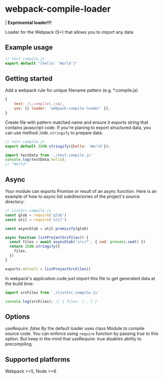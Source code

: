 webpack-compile-loader
==

| **Exprimental loader!!!**

Loader for the Webpack (5+) that allows you to import any data

Example usage
--

```js
// test.compile.js
export default "{hello: 'World'}"
```



Getting started
--

Add a webpack rule for unique filename pattern (e.g. *.compile.js)

```js
{
    test: /\.compile\.js$/,
    use: [{ loader: 'webpack-compile-loader' }],
}
```

Create file with pattern matched name and ensure it exports string that contains javascript code. If you're planing to export structured data, you can use method `JSON.stringify` to prepare data.

```js
// test.compile.js
export default JSON.stringify({hello: 'World'});
```

```js
import testData from './test.compile.js'
console.log(testData.hello);
// "World"
```

Async
--

Your module can exports Promise or result of an async function. Here is an example of how to async list subdirectories of the project's source directory:

```js
// listSrc.compile.js
const glob = require('glob')
const util = require('util')

const asyncGlob = util.promisify(glob)

async function listProjectSrcFiles() {
  const files = await asyncGlob('src/*', { cwd: process.cwd() })
  return JSON.stringify({
    files,
  })
}

exports.default = listProjectSrcFiles()
```

In webpack's application code just import this file to get generated data at the build time:

```js
import srcFiles from './listSrc.compile.js'

console.log(srcFiles); // { files: [...] }
```

Options
--

*useRequire: false* By the default loader uses class Module to compile source code. You can enforce using `require` function by passing _true_ to this option. But keep in the mind that useRequire: true disables ability to precompiling.

Supported platforms
--

Webpack >=5, Node >=6